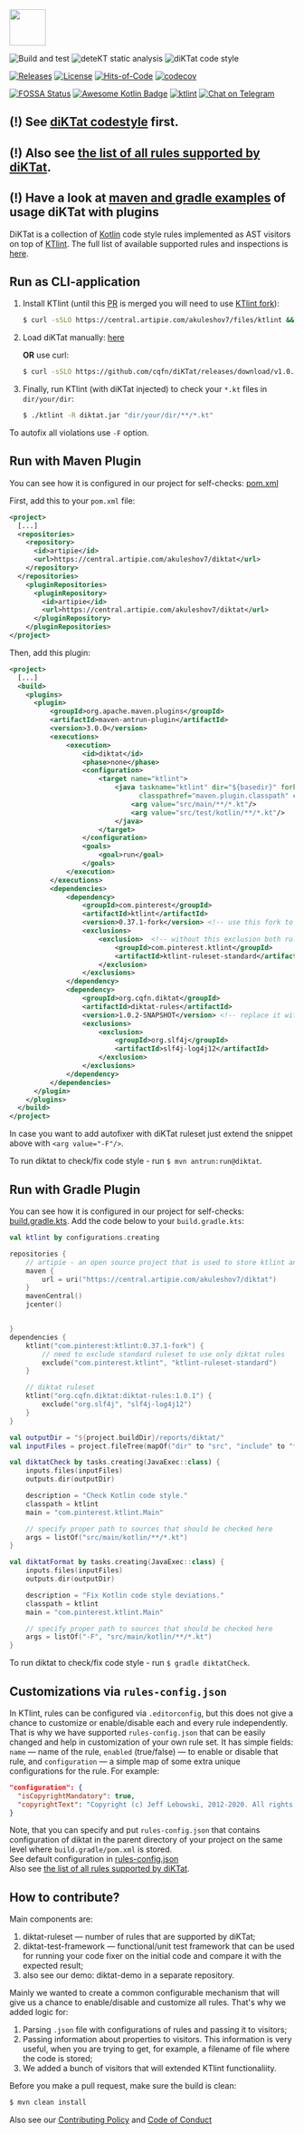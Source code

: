 <img src="/logo.svg" width="64px"/>

![Build and test](https://github.com/cqfn/diKTat/workflows/Build%20and%20test/badge.svg)
![deteKT static analysis](https://github.com/cqfn/diKTat/workflows/Run%20deteKT/badge.svg)
![diKTat code style](https://github.com/cqfn/diKTat/workflows/Run%20diKTat/badge.svg)

[![Releases](https://img.shields.io/github/v/release/cqfn/diKTat)](https://github.com/cqfn/diKTat/releases)
[![License](https://img.shields.io/github/license/cqfn/diKtat)](https://github.com/cqfn/diKTat/blob/master/LICENSE)
[![Hits-of-Code](https://hitsofcode.com/github/cqfn/diktat)](https://hitsofcode.com/view/github/cqfn/diktat)
[![codecov](https://codecov.io/gh/cqfn/diKTat/branch/master/graph/badge.svg)](https://codecov.io/gh/cqfn/diKTat)

[![FOSSA Status](https://app.fossa.com/api/projects/git%2Bgithub.com%2Fcqfn%2FdiKTat.svg?type=shield)](https://app.fossa.com/projects/git%2Bgithub.com%2Fcqfn%2FdiKTat?ref=badge_shield)
[![Awesome Kotlin Badge](https://kotlin.link/awesome-kotlin.svg)](https://github.com/KotlinBy/awesome-kotlin)
[![ktlint](https://img.shields.io/badge/code%20style-%E2%9D%A4-FF4081.svg)](https://ktlint.github.io/)
[![Chat on Telegram](https://img.shields.io/badge/Chat%20on-Telegram-brightgreen.svg)](https://t.me/joinchat/AAAAAFDg-ipuZFGyBGPPeg)

## (!) See [diKTat codestyle](info/diktat-kotlin-coding-style-guide-en.md) first.
## (!) Also see [the list of all rules supported by diKTat](info/available-rules.md).
## (!) Have a look at [maven and gradle examples](https://github.com/akuleshov7/diktat-examples) of usage diKTat with plugins

DiKTat is a collection of [Kotlin](https://kotlinlang.org/) code style rules implemented
as AST visitors on top of [KTlint](https://ktlint.github.io/).
The full list of available supported rules and inspections is [here](info/available-rules.md).

## Run as CLI-application
1. Install KTlint (until this [PR](https://github.com/pinterest/ktlint/pull/806) is merged you will need to use
 [KTlint fork](https://central.artipie.com/akuleshov7/files/ktlint)):
   ```bash
   $ curl -sSLO https://central.artipie.com/akuleshov7/files/ktlint && chmod a+x ktlint
   ```
   
2. Load diKTat manually: [here](https://github.com/cqfn/diKTat/releases/download/v1.0.1/diktat.jar)

   **OR** use curl:
   ```bash
   $ curl -sSLO https://github.com/cqfn/diKTat/releases/download/v1.0.1/diktat.jar
   ```
   
3. Finally, run KTlint (with diKTat injected) to check your `*.kt` files in `dir/your/dir`:
   ```bash
   $ ./ktlint -R diktat.jar "dir/your/dir/**/*.kt"
   ```

To autofix all violations use `-F` option.

## Run with Maven Plugin

You can see how it is configured in our project for self-checks: [pom.xml](pom.xml)

First, add this to your `pom.xml` file:

```xml
<project>
  [...]
  <repositories>
    <repository>
      <id>artipie</id>
      <url>https://central.artipie.com/akuleshov7/diktat</url>
    </repository>
  </repositories>
    <pluginRepositories>
      <pluginRepository>
        <id>artipie</id>
        <url>https://central.artipie.com/akuleshov7/diktat</url>
      </pluginRepository>
    </pluginRepositories>
</project>
```

Then, add this plugin:

```xml
<project>
  [...]
  <build>
    <plugins>
      <plugin>
          <groupId>org.apache.maven.plugins</groupId>
          <artifactId>maven-antrun-plugin</artifactId>
          <version>3.0.0</version>
          <executions>
              <execution>
                  <id>diktat</id>
                  <phase>none</phase>
                  <configuration>
                      <target name="ktlint">
                          <java taskname="ktlint" dir="${basedir}" fork="true" failonerror="true"
                                classpathref="maven.plugin.classpath" classname="com.pinterest.ktlint.Main">
                              <arg value="src/main/**/*.kt"/>
                              <arg value="src/test/kotlin/**/*.kt"/>
                          </java>
                      </target>
                  </configuration>
                  <goals>
                      <goal>run</goal>
                  </goals>
              </execution>
          </executions>
          <dependencies>
              <dependency>
                  <groupId>com.pinterest</groupId>
                  <artifactId>ktlint</artifactId>
                  <version>0.37.1-fork</version> <!-- use this fork to be compatible with diktat -->
                  <exclusions>
                      <exclusion>  <!-- without this exclusion both rulesets are enabled which we discourage -->
                          <groupId>com.pinterest.ktlint</groupId>
                          <artifactId>ktlint-ruleset-standard</artifactId>
                      </exclusion>
                  </exclusions>
              </dependency>
              <dependency>
                  <groupId>org.cqfn.diktat</groupId>
                  <artifactId>diktat-rules</artifactId>
                  <version>1.0.2-SNAPSHOT</version> <!-- replace it with diktat latest version -->
                  <exclusions>
                      <exclusion>
                          <groupId>org.slf4j</groupId>
                          <artifactId>slf4j-log4j12</artifactId>
                      </exclusion>
                  </exclusions>
              </dependency>
          </dependencies>
      </plugin>
    </plugins>
  </build>
</project>
```

In case you want to add autofixer with diKTat ruleset just extend
the snippet above with `<arg value="-F"/>`.

To run diktat to check/fix code style - run `$ mvn antrun:run@diktat`.

## Run with Gradle Plugin 

You can see how it is configured in our project for self-checks: [build.gradle.kts](build.gradle.kts).
Add the code below to your `build.gradle.kts`:
```kotlin
val ktlint by configurations.creating

repositories {
    // artipie - an open source project that is used to store ktlint and diktat dependencies
    maven {
        url = uri("https://central.artipie.com/akuleshov7/diktat")
    }
    mavenCentral()
    jcenter()


}
dependencies {
    ktlint("com.pinterest:ktlint:0.37.1-fork") {
        // need to exclude standard ruleset to use only diktat rules
        exclude("com.pinterest.ktlint", "ktlint-ruleset-standard")
    }

    // diktat ruleset
    ktlint("org.cqfn.diktat:diktat-rules:1.0.1") {
        exclude("org.slf4j", "slf4j-log4j12")
    }
}

val outputDir = "${project.buildDir}/reports/diktat/"
val inputFiles = project.fileTree(mapOf("dir" to "src", "include" to "**/*.kt"))

val diktatCheck by tasks.creating(JavaExec::class) {
    inputs.files(inputFiles)
    outputs.dir(outputDir)

    description = "Check Kotlin code style."
    classpath = ktlint
    main = "com.pinterest.ktlint.Main"

    // specify proper path to sources that should be checked here
    args = listOf("src/main/kotlin/**/*.kt")
}

val diktatFormat by tasks.creating(JavaExec::class) {
    inputs.files(inputFiles)
    outputs.dir(outputDir)

    description = "Fix Kotlin code style deviations."
    classpath = ktlint
    main = "com.pinterest.ktlint.Main"

    // specify proper path to sources that should be checked here
    args = listOf("-F", "src/main/kotlin/**/*.kt")
}
```

To run diktat to check/fix code style - run `$ gradle diktatCheck`.

## Customizations via `rules-config.json`

In KTlint, rules can be configured via `.editorconfig`, but
this does not give a chance to customize or enable/disable
each and every rule independently. 
That is why we have supported `rules-config.json` that can be easily
changed and help in customization of your own rule set.
It has simple fields:
`name` — name of the rule,
`enabled` (true/false) — to enable or disable that rule, and
`configuration` — a simple map of some extra unique configurations for the rule.
For example:

```json
"configuration": {
  "isCopyrightMandatory": true,
  "copyrightText": "Copyright (c) Jeff Lebowski, 2012-2020. All rights reserved."
}
```
Note, that you can specify and put `rules-config.json` that contains configuration of diktat in the parent directory of your project on the same level where `build.gradle/pom.xml` is stored. \
See default configuration in [rules-config.json](diktat-rules/src/main/resources/rules-config.json) \
Also see [the list of all rules supported by diKTat](info/available-rules.md).

## How to contribute?

Main components are:
1) diktat-ruleset — number of rules that are supported by diKTat;
2) diktat-test-framework — functional/unit test framework that can be used for running your code fixer on the initial code and compare it with the expected result;
3) also see our demo: diktat-demo in a separate repository.

Mainly we wanted to create a common configurable mechanism that
will give us a chance to enable/disable and customize all rules.
That's why we added logic for:
1) Parsing `.json` file with configurations of rules and passing it to visitors;
2) Passing information about properties to visitors.
This information is very useful, when you are trying to get,
for example, a filename of file where the code is stored;
3) We added a bunch of visitors that will extended KTlint functionaliity.

Before you make a pull request, make sure the build is clean:

```bash
$ mvn clean install
```

Also see our [Contributing Policy](CONTRIBUTING.md) and [Code of Conduct](CODE_OF_CONDUCT.md)
